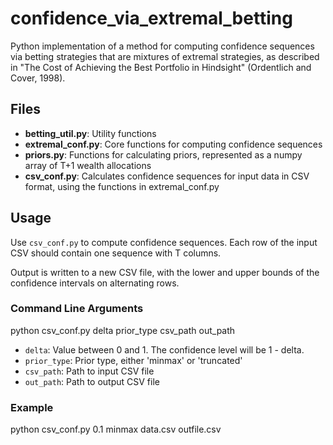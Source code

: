 # confidence_via_extremal_betting

Python implementation of a method for computing confidence sequences via betting strategies that are mixtures of extremal strategies, as described in "The Cost of Achieving the Best Portfolio in Hindsight" (Ordentlich and Cover, 1998).

## Files

- **betting_util.py**: Utility functions
- **extremal_conf.py**: Core functions for computing confidence sequences
- **priors.py**: Functions for calculating priors, represented as a numpy array of T+1 wealth allocations
- **csv_conf.py**: Calculates confidence sequences for input data in CSV format, using the functions in extremal_conf.py

## Usage

Use `csv_conf.py` to compute confidence sequences. Each row of the input CSV should contain one sequence with T columns.

Output is written to a new CSV file, with the lower and upper bounds of the confidence intervals on alternating rows.

### Command Line Arguments
python csv_conf.py delta prior_type csv_path out_path

- `delta`: Value between 0 and 1. The confidence level will be 1 - delta.
- `prior_type`: Prior type, either 'minmax' or 'truncated'
- `csv_path`: Path to input CSV file
- `out_path`: Path to output CSV file

### Example
python csv_conf.py 0.1 minmax data.csv outfile.csv
